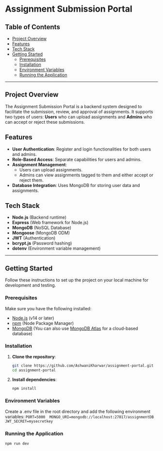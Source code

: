 # Assignment Submission Portal

## Table of Contents

- [Project Overview](#project-overview)
- [Features](#features)
- [Tech Stack](#tech-stack)
- [Getting Started](#getting-started)
  - [Prerequisites](#prerequisites)
  - [Installation](#installation)
  - [Environment Variables](#environment-variables)
  - [Running the Application](#running-the-application)

---

## Project Overview

The Assignment Submission Portal is a backend system designed to facilitate the submission, review, and approval of assignments. It supports two types of users: **Users** who can upload assignments and **Admins** who can accept or reject these submissions.

## Features

- **User Authentication**: Register and login functionalities for both users and admins.
- **Role-Based Access**: Separate capabilities for users and admins.
- **Assignment Management**:
  - Users can upload assignments.
  - Admins can view assignments tagged to them and either accept or reject them.
- **Database Integration**: Uses MongoDB for storing user data and assignments.

## Tech Stack

- **Node.js** (Backend runtime)
- **Express** (Web framework for Node.js)
- **MongoDB** (NoSQL Database)
- **Mongoose** (MongoDB ODM)
- **JWT** (Authentication)
- **bcrypt.js** (Password hashing)
- **dotenv** (Environment variable management)

---

## Getting Started

Follow these instructions to set up the project on your local machine for development and testing.

### Prerequisites

Make sure you have the following installed:

- [Node.js](https://nodejs.org/) (v14 or later)
- [npm](https://www.npmjs.com/) (Node Package Manager)
- [MongoDB](https://www.mongodb.com/) (You can also use [MongoDB Atlas](https://www.mongodb.com/cloud/atlas) for a cloud-based database)

### Installation

1. **Clone the repository**:

   ```bash
   git clone https://github.com/AshwaniKharwar/assignment-portal.git
   cd assignment-portal
2. **Install dependencies**:
   ```bash
   npm install

### Environment Variables
   Create a .env file in the root directory and add the following environment variables:
     ```
     PORT=5000 
     MONGO_URI=mongodb://localhost:27017/assignmentDB 
     JWT_SECRET=mysecretkey 
     ```

### Running the Application
    npm run dev


